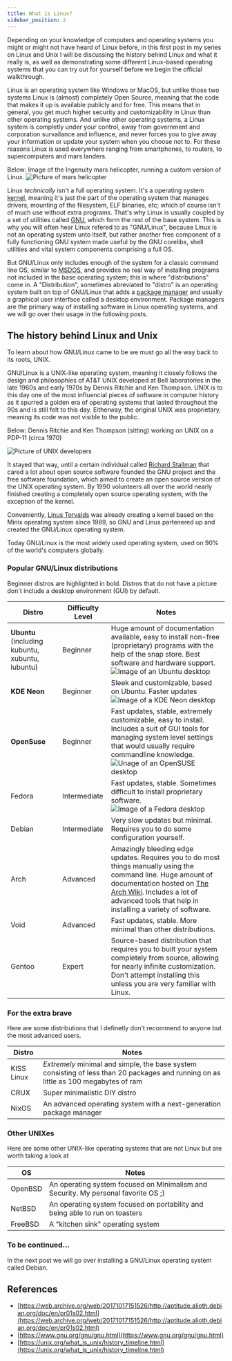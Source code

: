 ```yaml
---
title: What is Linux?
sidebar_position: 2
---
```


Depending on your knowledge of computers and operating systems you might or might not have heard of Linux before, in this first post in my series on Linux and Unix I will be discussing the history behind Linux and what it really is, as well as demonstrating some different Linux-based operating systems that you can try out for yourself before we begin the official walkthrough.

Linux is an operating system like Windows or MacOS, but unlike those two systems Linux is (almost) completely Open Source, meaning that the code that makes it up is available publicly and for free. This means that in general, you get much higher security and customizability in Linux than other operating systems. And unlike other operating systems, a Linux system is completly under your control, away from government and corporation survailance and influence, and never forces you to give away your information or update your system when you choose not to. For these reasons Linux is used everywhere ranging from smartphones, to routers, to supercomputers and mars landers.

Below: Image of the Ingenuity mars helicopter, running a custom version of Linux.
![Picture of mars helicopter](https://spacenews.com/wp-content/uploads/2021/04/ingenuity-onsurface.jpg)

Linux *technically* isn't a full operating system. It's a operating system [kernel](https://en.wikipedia.org/wiki/Kernel_(operating_system)), meaning it's just the part of the operating system that manages drivers, mounting of the filesystem, ELF binaries, etc; which of course isn't of much use without extra programs. That's why Linux is usually coupled by a set of utilities called [GNU](http://gnu.org), which form the rest of the base system. This is why you will often hear Linux refered to as "GNU/Linux", because Linux is not an operating system unto itself, but rather another free component of a fully functioning GNU system made useful by the GNU corelibs, shell utilities and vital system components comprising a full OS. 

But GNU/Linux only includes enough of the system for a classic command line OS, similar to [MSDOS](https://en.wikipedia.org/wiki/DOS), and provides no real way of installing programs not included in the base operating system; this is where "distributions" come in. A "Distribution", sometimes abreviated to "distro" is an operating system built on top of GNU/Linux that adds a [package manager](https://en.wikipedia.org/wiki/Package_manager) and usually a graphical user interface called a desktop environment. Package managers are the primary way of installing software in Linux operating systems, and we will go over their usage in the following posts.

## The history behind Linux and Unix

To learn about how GNU/Linux came to be we must go all the way back to its roots, UNIX.

GNU/Linux is a UNIX-like operating system, meaning it closely follows the design and philosophies of AT&T UNIX developed at Bell laboratories in the late 1960s and early 1970s by Dennis Ritchie and Ken Thompson. UNIX is to this day one of the most influencial pieces of software in computer history as it spurred a golden era of operating systems that lasted throughout the 90s and is still felt to this day. Eitherway, the original UNIX was proprietary, meaning its code was not visible to the public. 

Below: Dennis Ritchie and Ken Thompson (sitting) working on UNIX on a PDP-11 (circa 1970)

![Picture of UNIX developers](https://upload.wikimedia.org/wikipedia/commons/thumb/8/8f/Ken_Thompson_%28sitting%29_and_Dennis_Ritchie_at_PDP-11_%282876612463%29.jpg/1280px-Ken_Thompson_%28sitting%29_and_Dennis_Ritchie_at_PDP-11_%282876612463%29.jpg)

It stayed that way, until a certain individual called [Richard Stallman](https://en.wikipedia.org/wiki/Richard_Stallman) that cared a lot about open source software founded the GNU project and the free software foundation, which aimed to create an open source version of the UNIX operating system. By 1990 volunteers all over the world nearly finished creating a completely open source operating system, with the exception of the kernel.

Conveniently, [Linus Torvalds](https://en.wikipedia.org/wiki/Linus_Torvalds) was already creating a kernel based on the Minix operating system since 1989, so GNU and Linus partenered up and created the GNU/Linux operating system.

Today GNU/Linux is the most widely used operating system, used on 90% of the world's computers globally.

### Popular GNU/Linux distributions

Beginner distros are highlighted in bold. Distros that do not have a picture don't include a desktop environment (GUI) by default.

| Distro                                                 | Difficulty Level     | Notes                                                                                                                                                                                                                            |
|--------------------------------------------------------|----------------------|-----------------------------------------------------------------------------------------------------------------------------------------------------------------------------------------------------------------------------------------------------------------------|
| **Ubuntu** (including kubuntu, xubuntu, lubuntu)       | Beginner             | Huge amount of documentation available, easy to install non-free (proprietary) programs with the help of the snap store. Best software and hardware support. ![Image of an Ubuntu desktop](https://cdn.mos.cms.futurecdn.net/jrsZ9uSwU4sXYnkSCmxDSP.png)              |
| **KDE Neon**                                           | Beginner             | Sleek and customizable, based on Ubuntu. Faster updates ![Image of a KDE Neon desktop](https://upload.wikimedia.org/wikipedia/commons/3/38/KDE_neon_5.22_with_KDE_Plasma_5.22.4-desktop_view.png)                                                                     |
| **OpenSuse**                                           | Beginner             | Fast updates, stable, extremely customizable, easy to install. Includes a suit of GUI tools for managing system level settings that would usually require commandline knowledge. ![Unage of an OpenSUSE desktop](https://i.ytimg.com/vi/b2nF9k4_FOo/maxresdefault.jpg)|
| Fedora                                                 | Intermediate         | Fast updates, stable. Sometimes difficult to install proprietary software. ![Image of a Fedora desktop](https://149366088.v2.pressablecdn.com/wp-content/uploads/2021/03/gnome-40-overview.jpg)                                                                       |
| Debian                                                 | Intermediate         | Very slow updates but minimal. Requires you to do some configuration yourself.                                                                                                                                                                                        |
| Arch                                                   | Advanced             | Amazingly bleeding edge updates. Requires you to do most things manually using the command line. Huge amount of documentation hosted on [The Arch Wiki](https://wiki.archlinux.org/). Includes a lot of advanced tools that help in installing a variety of software. |
| Void                                                   | Advanced             | Fast updates, stable. More minimal than other distributions.                                                                                                                                                                                                          |
| Gentoo                                                 | Expert               | Source-based distribution that requires you to built your system completely from source, allowing for nearly infinite customization. Don't attempt installing this unless you are very familiar with Linux.                                                           |

### For the extra brave

Here are some distributions that I definetly don't recommend to anyone but the most advanced users.


| Distro       | Notes                                                                                                                                |
|--------------|--------------------------------------------------------------------------------------------------------------------------------------|
| KISS Linux   | *Extremely* minimal and simple, the base system consisting of less than 20 packages and running on as little as 100 megabytes of ram |
| CRUX         | Super minimalistic DIY distro                                                                                                        |
| NixOS        | An advanced operating system with a next-generation package manager                                                                  |


### Other UNIXes

Here are some other UNIX-like operating systems that are not Linux but are worth taking a look at

| OS       | Notes                                                                              |
|----------|------------------------------------------------------------------------------------|
| OpenBSD  | An operating system focused on Minimalism and Security. My personal favorite OS ;) |
| NetBSD   | An operating system focused on portability and being able to run on toasters       |
| FreeBSD  | A "kitchen sink" operating system                                                  |


### To be continued...

In the next post we will go over installing a GNU/Linux operating system called Debian.

## References 

* [https://web.archive.org/web/20171017151526/http://aptitude.alioth.debian.org/doc/en/pr01s02.html](https://web.archive.org/web/20171017151526/http://aptitude.alioth.debian.org/doc/en/pr01s02.html)
* [https://www.gnu.org/gnu/gnu.html](https://www.gnu.org/gnu/gnu.html)
* [https://unix.org/what_is_unix/history_timeline.html](https://unix.org/what_is_unix/history_timeline.html)
